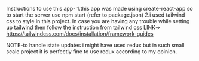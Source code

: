 Instructions to use this app-
1.this app was made using create-react-app
so to start the server use npm start (refer to package.json)
2.i used tailwind css to style in this project.
In case you are having any trouble while setting up tailwind then follow the instruction from tailwind css LINK=> https://tailwindcss.com/docs/installation/framework-guides







NOTE-to handle state updates i might have used redux but in such small scale project it is perfectly fine to use redux according to my opinion.

